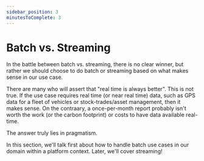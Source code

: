 ```yaml
---
sidebar_position: 3
minutesToComplete: 3
---
```


# Batch vs. Streaming
In the battle between batch vs. streaming, there is no clear winner, but rather we should choose to do batch or streaming based on what makes sense in our use case. 

There are many who will assert that "real time is always better". This is not true. If the use case requires real time (or near real time) data, such as GPS data for a fleet of vehicles or stock-trades/asset management, then it makes sense. On the contraary, a once-per-month report probably isn't worth the work (or the carbon footprint) or costs to have data available real-time.

The answer truly lies in pragmatism.

In this section, we'll talk first about how to handle batch use cases in our domain within a platform context. Later, we'll cover streaming!
